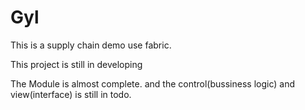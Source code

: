 # Gyl
This is a supply chain demo use fabric.

This project is still in developing

The Module is almost complete. and the control(bussiness logic) and view(interface) is still in todo.
